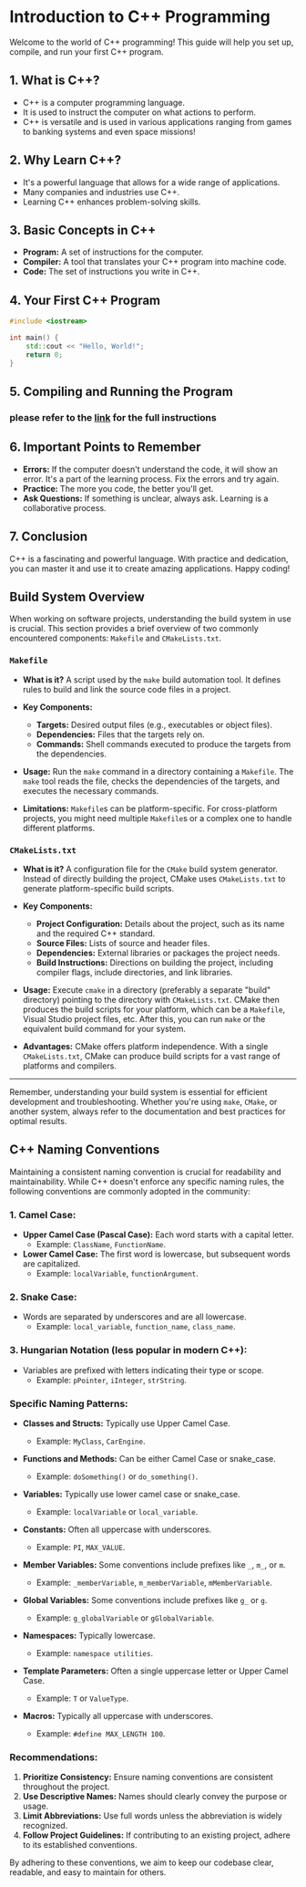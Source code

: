 # Introduction to C++ Programming

Welcome to the world of C++ programming! This guide will help you set up, compile, and run your first C++ program.

## 1. What is C++?

- C++ is a computer programming language.
- It is used to instruct the computer on what actions to perform.
- C++ is versatile and is used in various applications ranging from games to banking systems and even space missions!

## 2. Why Learn C++?

- It's a powerful language that allows for a wide range of applications.
- Many companies and industries use C++.
- Learning C++ enhances problem-solving skills.

## 3. Basic Concepts in C++

- **Program:** A set of instructions for the computer.
- **Compiler:** A tool that translates your C++ program into machine code.
- **Code:** The set of instructions you write in C++.

## 4. Your First C++ Program

```cpp
#include <iostream>

int main() {
    std::cout << "Hello, World!";
    return 0;
}
```

## 5. Compiling and Running the Program

### please refer to the [link](./HOWTO.md) for the full instructions

## 6. Important Points to Remember

- **Errors:** If the computer doesn't understand the code, it will show an error. It's a part of the learning process. Fix the errors and try again.
- **Practice:** The more you code, the better you'll get.
- **Ask Questions:** If something is unclear, always ask. Learning is a collaborative process.

## 7. Conclusion

C++ is a fascinating and powerful language. With practice and dedication, you can master it and use it to create amazing applications. Happy coding!





## Build System Overview

When working on software projects, understanding the build system in use is crucial. This section provides a brief overview of two commonly encountered components: `Makefile` and `CMakeLists.txt`.

### `Makefile`

- **What is it?** A script used by the `make` build automation tool. It defines rules to build and link the source code files in a project.
  
- **Key Components:**
  - **Targets:** Desired output files (e.g., executables or object files).
  - **Dependencies:** Files that the targets rely on.
  - **Commands:** Shell commands executed to produce the targets from the dependencies.

- **Usage:** Run the `make` command in a directory containing a `Makefile`. The `make` tool reads the file, checks the dependencies of the targets, and executes the necessary commands.

- **Limitations:** `Makefile`s can be platform-specific. For cross-platform projects, you might need multiple `Makefile`s or a complex one to handle different platforms.

### `CMakeLists.txt`

- **What is it?** A configuration file for the `CMake` build system generator. Instead of directly building the project, CMake uses `CMakeLists.txt` to generate platform-specific build scripts.

- **Key Components:**
  - **Project Configuration:** Details about the project, such as its name and the required C++ standard.
  - **Source Files:** Lists of source and header files.
  - **Dependencies:** External libraries or packages the project needs.
  - **Build Instructions:** Directions on building the project, including compiler flags, include directories, and link libraries.

- **Usage:** Execute `cmake` in a directory (preferably a separate "build" directory) pointing to the directory with `CMakeLists.txt`. CMake then produces the build scripts for your platform, which can be a `Makefile`, Visual Studio project files, etc. After this, you can run `make` or the equivalent build command for your system.

- **Advantages:** CMake offers platform independence. With a single `CMakeLists.txt`, CMake can produce build scripts for a vast range of platforms and compilers.

---

Remember, understanding your build system is essential for efficient development and troubleshooting. Whether you're using `make`, `CMake`, or another system, always refer to the documentation and best practices for optimal results.




## C++ Naming Conventions

Maintaining a consistent naming convention is crucial for readability and maintainability. While C++ doesn't enforce any specific naming rules, the following conventions are commonly adopted in the community:

### 1. **Camel Case**:
- **Upper Camel Case (Pascal Case):** Each word starts with a capital letter. 
  - Example: `ClassName`, `FunctionName`.
- **Lower Camel Case:** The first word is lowercase, but subsequent words are capitalized.
  - Example: `localVariable`, `functionArgument`.

### 2. **Snake Case**:
- Words are separated by underscores and are all lowercase.
  - Example: `local_variable`, `function_name`, `class_name`.

### 3. **Hungarian Notation** (less popular in modern C++):
- Variables are prefixed with letters indicating their type or scope.
  - Example: `pPointer`, `iInteger`, `strString`.

### Specific Naming Patterns:

- **Classes and Structs:** Typically use Upper Camel Case.
  - Example: `MyClass`, `CarEngine`.
  
- **Functions and Methods:** Can be either Camel Case or snake_case.
  - Example: `doSomething()` or `do_something()`.
  
- **Variables:** Typically use lower camel case or snake_case.
  - Example: `localVariable` or `local_variable`.
  
- **Constants:** Often all uppercase with underscores.
  - Example: `PI`, `MAX_VALUE`.
  
- **Member Variables:** Some conventions include prefixes like `_`, `m_`, or `m`.
  - Example: `_memberVariable`, `m_memberVariable`, `mMemberVariable`.
  
- **Global Variables:** Some conventions include prefixes like `g_` or `g`.
  - Example: `g_globalVariable` or `gGlobalVariable`.
  
- **Namespaces:** Typically lowercase.
  - Example: `namespace utilities`.
  
- **Template Parameters:** Often a single uppercase letter or Upper Camel Case.
  - Example: `T` or `ValueType`.
  
- **Macros:** Typically all uppercase with underscores.
  - Example: `#define MAX_LENGTH 100`.

### Recommendations:

1. **Prioritize Consistency:** Ensure naming conventions are consistent throughout the project.
2. **Use Descriptive Names:** Names should clearly convey the purpose or usage.
3. **Limit Abbreviations:** Use full words unless the abbreviation is widely recognized.
4. **Follow Project Guidelines:** If contributing to an existing project, adhere to its established conventions.

By adhering to these conventions, we aim to keep our codebase clear, readable, and easy to maintain for others.
